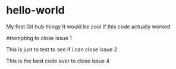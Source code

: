 hello-world
===========

My first Git hub thingy
It would be cool if this code actually worked

Attempting to close issue 1

This is just to test to see if i can close issue 2

This is the best code ever to close issue 4
